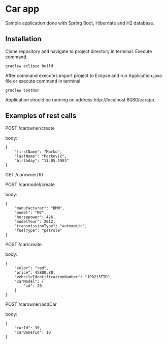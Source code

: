 # Car app

Sample application done with Spring Boot, Hibernate and H2 database.

## Installation

Clone repository and navigate to project directory in terminal. Execute
command.
```
gradlew eclipse build
```

After command executes import project to Eclipse and run Application.java
file or execute command in terminal
```
gradlew bootRun
```

Application should be running on address http://localhost:8080/carapp.

## Examples of rest calls

POST /carowner/create

body:
```
{
	"firstName": "Marko",
	"lastName": "Perković",
	"birthday": "11.05.1983"
}
```

GET /carowner/10

POST /carmodel/create

body:
```
{
	"manufacturer": "BMW",
	"model": "M2",
	"horsepower": 426,
	"modelYear": 2012,
	"transmissionType": "automatic",
	"fuelType": "petrole"
}
```

POST /car/create

body:
```
{
	"color": "red",
	"price": 45800.80,
	"vehcileIdentificationNumber": "JP0213TTD",
	"carModel": {
		"id": 20
	}
}
```

POST /carowner/addCar

body:
```
{
	"carId": 30,
	"carOwnerId": 10
}
```
